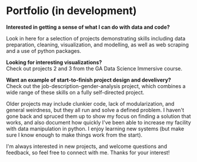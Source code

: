 # Portfolio (in development)
__Interested in getting a sense of what I can do with data and code?__ <br>

Look in here for a selection of projects demonstrating skills including data preparation, cleaning, visualization, and modelling, as well as web scraping and a use of python packages.  <br>

__Looking for interesting visualizations?__ <br>
Check out projects 2 and 3 from the GA Data Science Immersive course. <br>

__Want an example of start-to-finish project design and develivery?__ <br>
Check out the job-description-gender-analysis project, which combines a wide range of these skills on a fully self-directed project.

Older projects may include clunkier code, lack of modularization, and general weirdness, but they all run and solve a defined problem. I haven't gone back and spruced them up to show my focus on finding a solution that works, and also document how quickly I've been able to increase my facility with data manipulation in python. I enjoy learning new systems (but make sure I know enough to make things work from the start). 

I'm always interested in new projects, and welcome questions and feedback, so feel free to connect with me.
Thanks for your interest!

